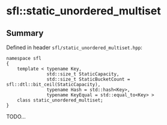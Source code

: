 # sfl::static_unordered_multiset

## Summary

Defined in header `sfl/static_unordered_multiset.hpp`:

```
namespace sfl
{
    template < typename Key,
               std::size_t StaticCapacity,
               std::size_t StaticBucketCount = sfl::dtl::bit_ceil(StaticCapacity),
               typename Hash = std::hash<Key>,
               typename KeyEqual = std::equal_to<Key> >
    class static_unordered_multiset;
}
```

TODO...
